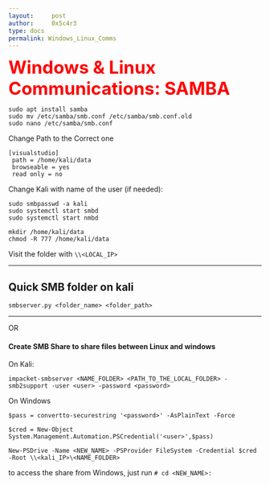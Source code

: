 ```yaml
---
layout:     post
author:     0x5c4r3
type: docs
permalink: Windows_Linux_Comms
---
```

<span style="font-size: 35px; color:red"><b>Windows & Linux Communications: SAMBA</b></span>

```shell
sudo apt install samba
sudo mv /etc/samba/smb.conf /etc/samba/smb.conf.old
sudo nano /etc/samba/smb.conf
```

Change Path to the Correct one
```
[visualstudio]
 path = /home/kali/data
 browseable = yes
 read only = no
```

Change Kali with name of the user (if needed):
```
sudo smbpasswd -a kali
sudo systemctl start smbd
sudo systemctl start nmbd
```

```
mkdir /home/kali/data
chmod -R 777 /home/kali/data
```

Visit the folder with `\\<LOCAL_IP>`

---
## Quick SMB folder on kali
```shell
smbserver.py <folder_name> <folder_path>
```

---

OR
#### Create SMB Share to share files between Linux and windows

On Kali:
```shell
impacket-smbserver <NAME_FOLDER> <PATH_TO_THE_LOCAL_FOLDER> -smb2support -user <user> -password <password>
```

On Windows
```shell
$pass = convertto-securestring '<password>' -AsPlainText -Force
```

```shell
$cred = New-Object System.Management.Automation.PSCredential('<user>',$pass)
```

```shell
New-PSDrive -Name <NEW_NAME> -PSProvider FileSystem -Credential $cred -Root \\<kali_IP>\<NAME_FOLDER>
```

to access the share from Windows, just run `# cd <NEW_NAME>:`

